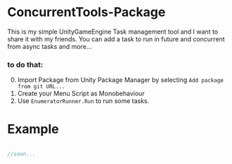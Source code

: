 # ConcurrentTools-Package
This is my simple UnityGameEngine Task management tool and I want to share it with my friends.
You can add a task to run in future and concurrent from async tasks and more...
### to do that:
0. Import Package from Unity Package Manager by selecting ``` Add package from git URL... ```
1. Create your Menu Script as Monobehaviour
2. Use ```EnumeratorRunner.Run``` to run some tasks.

# Example
```csharp

//soon...


```
